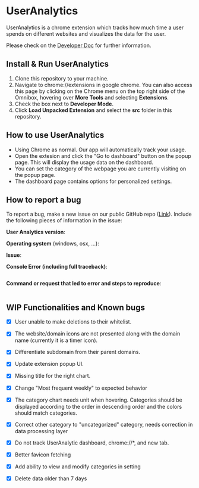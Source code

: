 # UserAnalytics

UserAnalytics is a chrome extension which tracks how much time a user spends on different websites and visualizes the data for the user.

Please check on the <a href="https://github.com/patrick-sharp/UserAnalytics/blob/main/src/README.md">Developer Doc</a> for further information.

## Install & Run UserAnalytics
1. Clone this repository to your machine.
2. Navigate to chrome://extensions in google chrome. You can also access this page by clicking on the Chrome menu on the top right side of the Omnibox, hovering over **More Tools** and selecting **Extensions**.
3. Check the box next to **Developer Mode**.
4. Click **Load Unpacked Extension** and select the **src** folder in this repository.

## How to use UserAnalytics
- Using Chrome as normal. Our app will automatically track your usage. 
- Open the extesion and click the "Go to dashboard" button on the popup page. This will display the usage data on the dashboard.
- You can set the category of the webpage you are currently visiting on the popup page.
- The dashboard page contains options for personalized settings.


## How to report a bug

To report a bug, make a new issue on our public GitHub repo ([Link](https://github.com/patrick-sharp/UserAnalytics)). Include the following pieces of information in the issue:

<!-- THIS INFORMATION IS MANDATORY - YOUR ISSUE WILL BE CLOSED IF IT IS MISSING.
Please format any code or console output with three ticks ``` above and below. -->

**User Analytics version**:

**Operating system** (windows, osx, ...):

**Issue**:



**Console Error (including full traceback)**:
```

```

**Command or request that led to error and steps to reproduce**:
```

```


## WIP Functionalities and Known bugs
- [x] User unable to make deletions to their whitelist.
- [x] The website/domain icons are not presented along with the domain name (currently it is a timer icon).
- [X] Differentiate subdomain from their parent domains.
- [x] Update extension popup UI.
- [x] Missing title for the right chart.
- [X] Change "Most frequent weekly" to expected behavior
- [x] The category chart needs unit when hovering. Categories should be displayed according to the order in descending order and the colors should match categories.
- [x] Correct other category to "uncategorized" category, needs correction in data processing layer
- [x] Do not track UserAnalytic dashboard, chrome://*, and new tab.
- [x] Better favicon fetching
- [x] Add ability to view and modify categories in setting
- [x] Delete data older than 7 days

